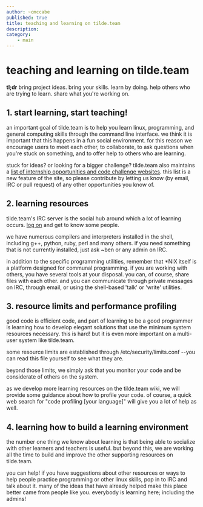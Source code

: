 ```yaml
---
author: ~cmccabe
published: true
title: teaching and learning on tilde.team
description: 
category: 
    - main
---
```


# teaching and learning on tilde.team

**tl;dr** bring project ideas. bring your skills. learn by doing. help others who are trying to learn. share what you're working on.


## 1. start learning, start teaching!

an important goal of tilde.team is to help you learn linux, programming, and general computing skills through the command line interface.  we think it is important that this happens in a fun social environment.  for this reason we encourage users to meet each other, to collaborate, to ask questions when you're stuck on something, and to offer help to others who are learning.

stuck for ideas? or looking for a bigger challenge? tilde.team also maintains a [list of internship opportunities and code challenge websites](https://tilde.team/wiki/?page=learning-opportunities).  this list is a new feature of the site, so please contribute by letting us know (by email, IRC or pull request) of any other opportunities you know of.

## 2. learning resources

tilde.team's IRC server is the social hub around which a lot of learning occurs. [log on](https://tilde.team/wiki/?page=irc) and get to know some people.  

we have numerous compilers and interpreters installed in the shell, including g++, python, ruby, perl and many others.  if you need something that is not currently installed, just ask ~ben or any admin on IRC.

in addition to the specific programming utilities, remember that *NIX itself is a platform designed for communal programming. if you are working with others, you have several tools at your disposal. you can, of course, share files with each other. and you can communicate through private messages on IRC, through email, or using the shell-based 'talk' or 'write' utilities.

## 3. resource limits and performance profiling

good code is efficient code, and part of learning to be a good programmer is learning how to develop elegant solutions that use the minimum system resources necessary.  this is hard! but it is even more important on a multi-user system like tilde.team.

some resource limits are established through /etc/security/limits.conf  --you can read this file yourself to see what they are.

beyond those limits, we simply ask that you monitor your code and be considerate of others on the system.

as we develop more learning resources on the tilde.team wiki, we will provide some guidance about how to profile your code.  of course, a quick web search for "code profiling [your language]" will give you a lot of help as well.

## 4. learning how to build a learning environment

the number one thing we know about learning is that being able to socialize with other learners and teachers is useful.  but beyond this, we are working all the time to build and improve the other supporting resources on tilde.team.

you can help!  if you have suggestions about other resources or ways to help people practice programming or other linux skills, pop in to IRC and talk about it.  many of the ideas that have already helped make this place better came from people like you.  everybody is learning here; including the admins!